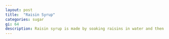 ```yaml
---
layout: post
title:  "Raisin Syrup"
categories: sugar
gi: 64
description: Raisin syrup is made by soaking raisins in water and then pureeing in a food processor. It is used as a natural sweetener or topping.  Raisin syrup is a good source of antioxidants, fiber, calcium, iron, manganese, magnesium, copper, fluoride, zinc, potassium, and B complex.
---
```


